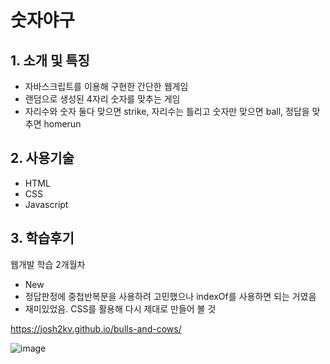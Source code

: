 # 숫자야구

## 1. 소개 및 특징
- 자바스크립트를 이용해 구현한 간단한 웹게임
- 랜덤으로 생성된 4자리 숫자를 맞추는 게임
- 자리수와 숫자 둘다 맞으면 strike, 자리수는 틀리고 숫자만 맞으면 ball, 정답을 맞추면 homerun

## 2. 사용기술
- HTML
- CSS
- Javascript

## 3. 학습후기
웹개발 학습 2개월차
- New 
- 정답판정에 중첩반복문을 사용하려 고민했으나 indexOf를 사용하면 되는 거였음
- 재미있었음. CSS를 활용해 다시 제대로 만들어 볼 것


https://josh2kv.github.io/bulls-and-cows/

![image](https://user-images.githubusercontent.com/79514508/113303484-c028a080-92c6-11eb-94a9-442178fa2d0f.png)
